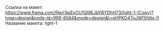 Ссылка на макет: https://www.figma.com/file/rSpExOU1Ql9EJbYBYDhH73/light-1-(Copy)?type=design&node-id=999-6564&mode=design&t=qHPKD4ToJWf5fdts-0
Название макета: light-1
